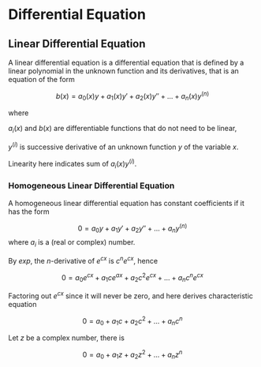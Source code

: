 # Differential Equation

## Linear Differential Equation

A linear differential equation is a differential equation that is defined by a linear polynomial in the unknown function and its derivatives, that is an equation of the form

$$
b(x) = a_0(x)y+a_1(x)y'+a_2(x)y''+...+a_n(x)y^{(n)}
$$

where

$a_i(x)$ and $b(x)$ are differentiable functions that do not need to be linear,

$y^{(i)}$ is successive derivative of an unknown function $y$ of the variable $x$.

Linearity here indicates sum of $a_i(x)y^{(i)}$.

### Homogeneous Linear Differential Equation

A homogeneous linear differential equation has constant coefficients if it has the form

$$
0 = a_0y+a_1y'+a_2y''+...+a_ny^{(n)}
$$
where $a_i$ is a (real or complex) number.

By $exp$, the $n$-derivative of $e^{cx}$ is $c^n e^{cx}$, hence

$$
0 = a_0e^{cx}+a_1ce^{ax}+a_2c^2e^{cx}+...+a_nc^ne^{cx}
$$

Factoring out $e^{cx}$ since it will never be zero, and here derives characteristic equation

$$
0 = a_0+a_1c+a_2c^2+...+a_nc^n
$$

Let $z$ be a complex number, there is

$$
0 = a_0+a_1z+a_2z^2+...+a_nz^n
$$
